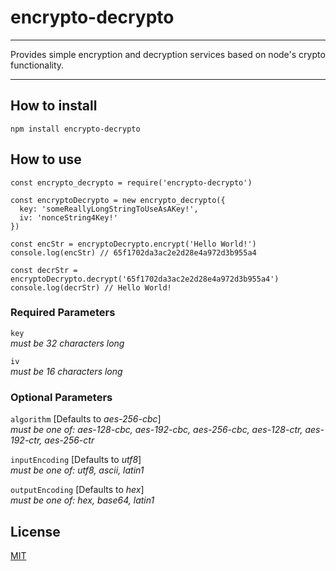# encrypto-decrypto
- - -
Provides simple encryption and decryption services based on node's crypto functionality.
- - -

## How to install
```
npm install encrypto-decrypto
```

## How to use
```
const encrypto_decrypto = require('encrypto-decrypto')

const encryptoDecrypto = new encrypto_decrypto({
  key: 'someReallyLongStringToUseAsAKey!',
  iv: 'nonceString4Key!'
})

const encStr = encryptoDecrypto.encrypt('Hello World!')
console.log(encStr) // 65f1702da3ac2e2d28e4a972d3b955a4

const decrStr = encryptoDecrypto.decrypt('65f1702da3ac2e2d28e4a972d3b955a4')
console.log(decrStr) // Hello World!
```

### Required Parameters
`key`<br />
_must be 32 characters long_

`iv`<br />
_must be 16 characters long_

### Optional Parameters
`algorithm` [Defaults to _aes-256-cbc_] <br />
_must be one of: aes-128-cbc, aes-192-cbc, aes-256-cbc, aes-128-ctr, aes-192-ctr, aes-256-ctr_

`inputEncoding` [Defaults to _utf8_] <br />
_must be one of: utf8, ascii, latin1_

`outputEncoding` [Defaults to _hex_] <br />
_must be one of: hex, base64, latin1_

## License
[MIT](./LICENSE)
